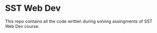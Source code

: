 # SST Web Dev

This repo contains all the code written during solving assingments of SST Web Dev course.
